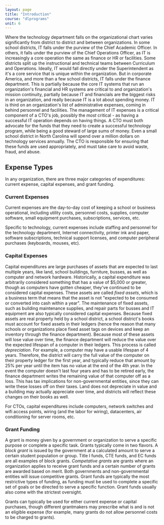 ```yaml
---
layout: page
title: "Introduction"
course: "dlprograms"
unit: 6
---
```

Where the technology department falls on the organizational chart varies significantly from district to district and between organizations. In some school districts, IT falls under the purview of the Chief Academic Officer. In others, it falls under the purview of the Chief Operations Officer, as IT is increasingly a core operation the same as finance or HR or facilities. Some districts split up the instructional and technical teams between Curriculum and Operations. Ideally, IT would fall directly under the Superintendent as it's a core service that is unique within the organization. But in corporate America, and more than a few school districts, IT falls under the finance department. This is partially because the core IT systems that run an organization's financial and HR systems are critical to and organization's mission continuity, partially because IT and financials are the biggest risks in an organization, and really because IT is a lot about spending money. IT is third on an organization's list of administrative expenses, coming in behind personnel and facilities. The management of IT expenses is a critical component of a CTO's job, possibly the *most* critical - as having a successful IT operation depends on having things. A CTO must both advocate for the funds that they need to create a successful technology program, while being a good steward of large sums of money. Even a small school district in North Carolina will spend over a million dollars on technology services annually. The CTO is responsible for ensuring that these funds are used appropriately, and must take care to avoid waste, fraud, and abuse. 

## Expense Types
In any organization, there are three major categories of expenditures: current expense, capital expenses, and grant funding. 

### Current Expenses
Current expenses are the day-to-day cost of keeping a school or business operational, including utility costs, personnel costs, supplies, computer software, small equipment purchases, subscriptions, services, etc. 

Specific to technology, current expenses include staffing and personnel for the technology department, Internet connectivity, printer ink and paper, software subscriptions, technical support licenses, and computer peripheral purchases (keyboards, mouses, etc). 

### Capital Expenses
Capital expenditures are large purchases of assets that are expected to last multiple years, like land, school buildings, furniture, busses, as well as computer and network hardware. Historically, a capital expenditure was arbitrarily considered something that has a value of $5,000 or greater, though as computers have gotten cheaper, they've continued to be considered capital expenses. These assets are called _fixed assets_, which is a business term that means that the asset is not "expected to be consumed or converted into cash within a year". The maintenance of fixed assets, such as building maintenance supplies, and repair parts for busses and IT equipment are also typically considered capital expenses. Because fixed assets are real property held by a school district, a school district's books must account for fixed assets in their ledgers (hence the reason that many schools or organizations place fixed asset tags on devices and keep an inventory through the finance department). Because most of these assets will lose value over time, the finance department will reduce the value over the expected lifespan of a computer in their ledgers. This process is called _depreciation_. For example, a computer may have a usable lifespan of 4 years. Therefore, the district will carry the full value of the computer on their property ledger for the first year, and typically reduce that amount by 25% per year until the item has no value at the end of the 4th year. In the event the computer doesn't last four years and has to be retired early, the finance department writes the remaining value of that computer off as a loss. This has tax implications for non-governmental entities, since they can write these losses off on their taxes. Land does not depreciate in value and a building may actually appreciate over time, and districts will reflect these changes on their books as well. 

For CTOs, capital expenditures include computers, network switches and wifi access points, wiring (and the labor for wiring), datacenters, air conditioning for server rooms, etc.

### Grant Funding
A grant is money given by a government or organization to serve a specific purpose or complete a specific task. Grants typically come in two flavors. A _block grant_ is issued by the government at a calculated amount to serve a certain student population or group. Title I funds, CTE funds, and EC funds are all examples of block grants. _Competative grants_ are grants where an organization applies to receive grant funds and a certain number of grants are awarded based on merit. Both governments and non-governmental entities will issue competitive grants. Grant funds are typically the most restrictive types of funding, as funding must be used to complete a specific set of goals or be directed to serve a specific function. Grant funds usually also come with the strictest oversight.

Grants can typically be used for either current expense or capital purchases, though different grantmakers may prescribe what is and is not an eligible expense (for example, many grants do not allow personnel costs to be charged to grants). 
